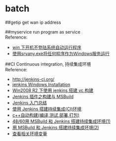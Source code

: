 batch
=====

##getip
get wan ip address

##myservice
run program as service  
Reference:  
+ [win 下开机不登陆系统自动运行程序](http://www.slyar.com/blog/win-instsrv-srvany-server.html)
+ [使用srvany.exe将任何程序作为Windows服务运行](http://wangye.org/blog/archives/42/)

##CI
Continuous integration, 持续集成环境  
Reference:  
+ <http://jenkins-ci.org/>
+ [jenkins Windows Installation](http://mirror.xmission.com/jenkins/windows/jenkins-1.491.zip)
+ [Win2008 R2 下使用 jenkins 搭建 vc 构建](http://tech.it168.com/a2012/0517/1349/000001349794_all.shtml)
+ [Jenkins 插件之构建与 MSBuild](http://www.cnblogs.com/itech/archive/2011/11/17/2252916.html)
+ [Jenkins 入门总结](http://www.cnblogs.com/itech/archive/2011/11/23/2260009.html)
+ [使用 Jenkins 搭建持续集成(CI)环境](http://www.cnitblog.com/luckydmz/archive/2012/01/03/77007.html)
+ [c++自动构建(编译,测试,部署,打包)](http://segmentfault.com/q/1010000000095864)
+ [48/60用 MSBuild 和 Jenkins 搭建持续集成环境(1)](http://www.infoq.com/cn/articles/MSBuild-1)
+ [用 MSBuild 和 Jenkins 搭建持续集成环境(2)](http://www.infoq.com/cn/articles/MSBuild-2)
+ [查看相关环境变量](https://wiki.jenkins-ci.org/display/JENKINS/Building+a+software+project)
